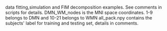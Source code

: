 data fitting,simulation and FIM decomposition examples. See comments in scripts for details.
DMN_WM_nodes is the MNI space coordinates. 1-9 belongs to DMN and 10-21 belongs to WMN
all_pack.npy contains the subjects' label for training and testing set, details in comments.
